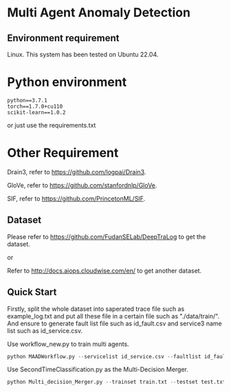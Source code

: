 # Multi Agent Anomaly Detection
## Environment requirement
Linux. This system has been tested on Ubuntu 22.04.
# Python environment
```
python==3.7.1
torch==1.7.0+cu110
scikit-learn==1.0.2
```
or just use the requirements.txt
# Other Requirement
Drain3, refer to https://github.com/logpai/Drain3.

GloVe, refer to https://github.com/stanfordnlp/GloVe.

SIF, refer to https://github.com/PrincetonML/SIF.
## Dataset
Please refer to https://github.com/FudanSELab/DeepTraLog to get the dataset.

or

Refer to http://docs.aiops.cloudwise.com/en/ to get another dataset.
## Quick Start
Firstly, split the whole dataset into saperated trace file such as example_log.txt and put all these file in a certain file such as "./data/train/". And ensure to generate fault list file such as id_fault.csv and service3 name list such as id_service.csv.

Use workflow_new.py to train multi agents.
```python
python MAADWorkflow.py --servicelist id_service.csv --faultlist id_fault.csv --batch 1 --trainset ./data/train/ --labelmode 0 --errortypes 72
```

Use SecondTimeClassification.py as the Multi-Decision Merger. 
```python
python Multi_decision_Merger.py --trainset train.txt --testset test.txt
```
